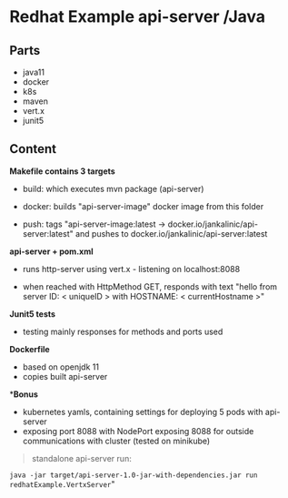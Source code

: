 

# Redhat Example api-server /Java

## Parts

 - java11
 - docker
 - k8s
 - maven
 - vert.x
 - junit5

## Content

 


**Makefile contains 3 targets**

    

 - build: which executes mvn package (api-server)

    

 - docker: builds "api-server-image" docker image from this folder

    

 - push: tags "api-server-image:latest ->   docker.io/jankalinic/api-server:latest"
             and pushes to docker.io/jankalinic/api-server:latest

**api-server + pom.xml**

 - runs http-server using vert.x - listening on localhost:8088

 - when reached with HttpMethod GET, responds with text "hello from
   server ID: < uniqueID > with HOSTNAME: < currentHostname >"

**Junit5 tests**

 - testing mainly responses for methods and ports used

**Dockerfile**

 - based on openjdk 11
 - copies built api-server

***Bonus**

 - kubernetes yamls, containing settings for deploying 5 pods with api-server
 - exposing port 8088 with NodePort exposing 8088 for outside communications with cluster (tested on minikube)



> standalone api-server run:

 `java -jar target/api-server-1.0-jar-with-dependencies.jar run redhatExample.VertxServer`"
